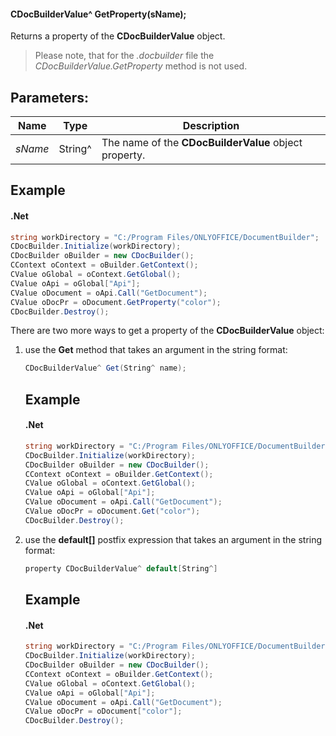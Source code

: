 #### CDocBuilderValue^ GetProperty(sName);

Returns a property of the **CDocBuilderValue** object.

> Please note, that for the *.docbuilder* file the *CDocBuilderValue.GetProperty* method is not used.

## Parameters:

| Name    | Type    | Description                                           |
| ------- | ------- | ----------------------------------------------------- |
| *sName* | String^ | The name of the **CDocBuilderValue** object property. |

## Example

#### .Net

```c#
string workDirectory = "C:/Program Files/ONLYOFFICE/DocumentBuilder";
CDocBuilder.Initialize(workDirectory);
CDocBuilder oBuilder = new CDocBuilder();
CContext oContext = oBuilder.GetContext();
CValue oGlobal = oContext.GetGlobal();
CValue oApi = oGlobal["Api"];
CValue oDocument = oApi.Call("GetDocument");
CValue oDocPr = oDocument.GetProperty("color");
CDocBuilder.Destroy();
```

There are two more ways to get a property of the **CDocBuilderValue** object:

1. use the **Get** method that takes an argument in the string format:

   ```c#
   CDocBuilderValue^ Get(String^ name);
   ```

   ## Example

   #### .Net

   ```c#
   string workDirectory = "C:/Program Files/ONLYOFFICE/DocumentBuilder";
   CDocBuilder.Initialize(workDirectory);
   CDocBuilder oBuilder = new CDocBuilder();
   CContext oContext = oBuilder.GetContext();
   CValue oGlobal = oContext.GetGlobal();
   CValue oApi = oGlobal["Api"];
   CValue oDocument = oApi.Call("GetDocument");
   CValue oDocPr = oDocument.Get("color");
   CDocBuilder.Destroy();
   ```

2. use the **default\[]** postfix expression that takes an argument in the string format:

   ```c#
   property CDocBuilderValue^ default[String^]
   ```

   ## Example

   #### .Net

   ```c#
   string workDirectory = "C:/Program Files/ONLYOFFICE/DocumentBuilder";
   CDocBuilder.Initialize(workDirectory);
   CDocBuilder oBuilder = new CDocBuilder();
   CContext oContext = oBuilder.GetContext();
   CValue oGlobal = oContext.GetGlobal();
   CValue oApi = oGlobal["Api"];
   CValue oDocument = oApi.Call("GetDocument");
   CValue oDocPr = oDocument["color"];
   CDocBuilder.Destroy();
   ```
